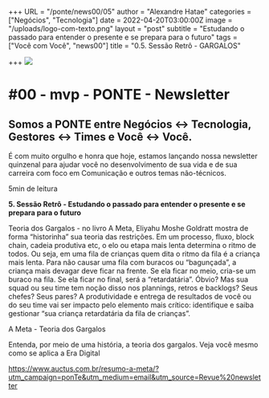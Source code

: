 +++
URL = "/ponte/news00/05"
author = "Alexandre Hatae"
categories = ["Negócios", "Tecnologia"]
date = 2022-04-20T03:00:00Z
image = "/uploads/logo-com-texto.png"
layout = "post"
subtitle = "Estudando o passado para entender o presente e se prepara para o futuro"
tags = ["Você com Você", "news00"]
title = "0.5. Sessão Retrô - GARGALOS"

+++
![](/uploads/logo-com-texto.png)

# #00 - mvp - PONTE - Newsletter

## Somos a PONTE entre Negócios ↔ Tecnologia, Gestores ↔ Times e Você ↔ Você.

É com muito orgulho e honra que hoje, estamos lançando nossa newsletter quinzenal para ajudar você no desenvolvimento de sua vida e de sua carreira com foco em Comunicação e outros temas não-técnicos.

5min de leitura

**5. Sessão Retrô - Estudando o passado para entender o presente e se prepara para o futuro**

Teoria dos Gargalos - no livro A Meta, Eliyahu Moshe Goldratt mostra de forma “historinha” sua teoria das restrições. Em um processo, fluxo, block chain, cadeia produtiva etc, o elo ou etapa mais lenta determina o ritmo de todos. Ou seja, em uma fila de crianças quem dita o ritmo da fila é a criança mais lenta. Para não causar uma fila com buracos ou “bagunçada”, a criança mais devagar deve ficar na frente. Se ela ficar no meio, cria-se um buraco na fila. Se ela ficar no final, será a “retardatária”. Óbvio? Mas sua squad ou seu time tem noção disso nos plannings, retros e backlogs? Seus chefes? Seus pares? A produtividade e entrega de resultados de você ou do seu time vai ser impacto pelo elemento mais crítico: identifique e saiba gestionar “sua criança retardatária da fila de crianças”.

A Meta - Teoria dos Gargalos

Entenda, por meio de uma história, a teoria dos gargalos. Veja você mesmo como se aplica a Era Digital

https://www.auctus.com.br/resumo-a-meta/?utm_campaign=ponTe&utm_medium=email&utm_source=Revue%20newsletter